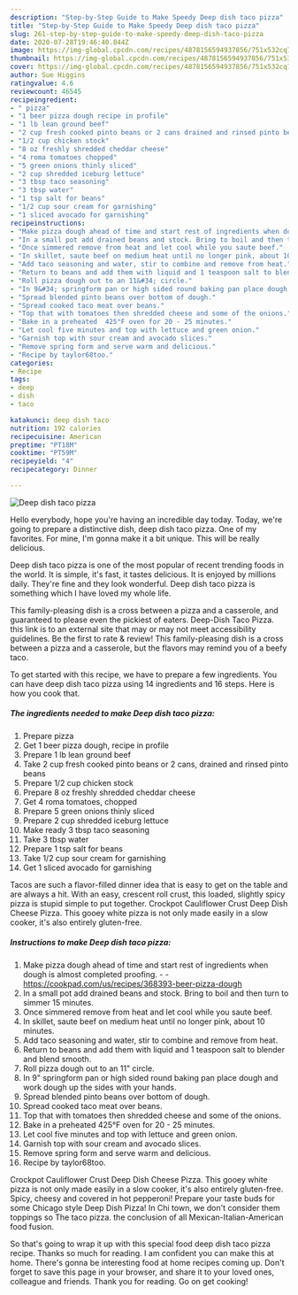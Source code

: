 ```yaml
---
description: "Step-by-Step Guide to Make Speedy Deep dish taco pizza"
title: "Step-by-Step Guide to Make Speedy Deep dish taco pizza"
slug: 261-step-by-step-guide-to-make-speedy-deep-dish-taco-pizza
date: 2020-07-28T19:46:40.844Z
image: https://img-global.cpcdn.com/recipes/4878156594937856/751x532cq70/deep-dish-taco-pizza-recipe-main-photo.jpg
thumbnail: https://img-global.cpcdn.com/recipes/4878156594937856/751x532cq70/deep-dish-taco-pizza-recipe-main-photo.jpg
cover: https://img-global.cpcdn.com/recipes/4878156594937856/751x532cq70/deep-dish-taco-pizza-recipe-main-photo.jpg
author: Sue Higgins
ratingvalue: 4.6
reviewcount: 46545
recipeingredient:
- " pizza"
- "1 beer pizza dough recipe in profile"
- "1 lb lean ground beef"
- "2 cup fresh cooked pinto beans or 2 cans drained and rinsed pinto beans"
- "1/2 cup chicken stock"
- "8 oz freshly shredded cheddar cheese"
- "4 roma tomatoes chopped"
- "5 green onions thinly sliced"
- "2 cup shredded iceburg lettuce"
- "3 tbsp taco seasoning"
- "3 tbsp water"
- "1 tsp salt for beans"
- "1/2 cup sour cream for garnishing"
- "1 sliced avocado for garnishing"
recipeinstructions:
- "Make pizza dough ahead of time and start rest of ingredients when dough is almost completed proofing.  https://cookpad.com/us/recipes/368393-beer-pizza-dough"
- "In a small pot add drained beans and stock. Bring to boil and then turn to simmer 15 minutes."
- "Once simmered remove from heat and let cool while you saute beef."
- "In skillet, saute beef on medium heat until no longer pink, about 10 minutes."
- "Add taco seasoning and water, stir to combine and remove from heat."
- "Return to beans and add them with liquid and 1 teaspoon salt to blender and blend smooth."
- "Roll pizza dough out to an 11&#34; circle."
- "In 9&#34; springform pan or high sided round baking pan place dough and work dough up the sides with your hands."
- "Spread blended pinto beans over bottom of dough."
- "Spread cooked taco meat over beans."
- "Top that with tomatoes then shredded cheese and some of the onions."
- "Bake in a preheated  425°F oven for 20 - 25 minutes."
- "Let cool five minutes and top with lettuce and green onion."
- "Garnish top with sour cream and avocado slices."
- "Remove spring form and serve warm and delicious."
- "Recipe by taylor68too."
categories:
- Recipe
tags:
- deep
- dish
- taco

katakunci: deep dish taco 
nutrition: 192 calories
recipecuisine: American
preptime: "PT18M"
cooktime: "PT59M"
recipeyield: "4"
recipecategory: Dinner

---
```



![Deep dish taco pizza](https://img-global.cpcdn.com/recipes/4878156594937856/751x532cq70/deep-dish-taco-pizza-recipe-main-photo.jpg)

Hello everybody, hope you're having an incredible day today. Today, we're going to prepare a distinctive dish, deep dish taco pizza. One of my favorites. For mine, I'm gonna make it a bit unique. This will be really delicious.

Deep dish taco pizza is one of the most popular of recent trending foods in the world. It is simple, it's fast, it tastes delicious. It is enjoyed by millions daily. They're fine and they look wonderful. Deep dish taco pizza is something which I have loved my whole life.

This family-pleasing dish is a cross between a pizza and a casserole, and guaranteed to please even the pickiest of eaters. Deep-Dish Taco Pizza. this link is to an external site that may or may not meet accessibility guidelines. Be the first to rate &amp; review! This family-pleasing dish is a cross between a pizza and a casserole, but the flavors may remind you of a beefy taco.


To get started with this recipe, we have to prepare a few ingredients. You can have deep dish taco pizza using 14 ingredients and 16 steps. Here is how you cook that.

<!--inarticleads1-->

##### The ingredients needed to make Deep dish taco pizza:

1. Prepare  pizza
1. Get 1 beer pizza dough, recipe in profile
1. Prepare 1 lb lean ground beef
1. Take 2 cup fresh cooked pinto beans or 2 cans, drained and rinsed pinto beans
1. Prepare 1/2 cup chicken stock
1. Prepare 8 oz freshly shredded cheddar cheese
1. Get 4 roma tomatoes, chopped
1. Prepare 5 green onions thinly sliced
1. Prepare 2 cup shredded iceburg lettuce
1. Make ready 3 tbsp taco seasoning
1. Take 3 tbsp water
1. Prepare 1 tsp salt for beans
1. Take 1/2 cup sour cream for garnishing
1. Get 1 sliced avocado for garnishing


Tacos are such a flavor-filled dinner idea that is easy to get on the table and are always a hit. With an easy, crescent roll crust, this loaded, slightly spicy pizza is stupid simple to put together. Crockpot Cauliflower Crust Deep Dish Cheese Pizza. This gooey white pizza is not only made easily in a slow cooker, it&#39;s also entirely gluten-free. 

<!--inarticleads2-->

##### Instructions to make Deep dish taco pizza:

1. Make pizza dough ahead of time and start rest of ingredients when dough is almost completed proofing. -  - https://cookpad.com/us/recipes/368393-beer-pizza-dough
1. In a small pot add drained beans and stock. Bring to boil and then turn to simmer 15 minutes.
1. Once simmered remove from heat and let cool while you saute beef.
1. In skillet, saute beef on medium heat until no longer pink, about 10 minutes.
1. Add taco seasoning and water, stir to combine and remove from heat.
1. Return to beans and add them with liquid and 1 teaspoon salt to blender and blend smooth.
1. Roll pizza dough out to an 11&#34; circle.
1. In 9&#34; springform pan or high sided round baking pan place dough and work dough up the sides with your hands.
1. Spread blended pinto beans over bottom of dough.
1. Spread cooked taco meat over beans.
1. Top that with tomatoes then shredded cheese and some of the onions.
1. Bake in a preheated  425°F oven for 20 - 25 minutes.
1. Let cool five minutes and top with lettuce and green onion.
1. Garnish top with sour cream and avocado slices.
1. Remove spring form and serve warm and delicious.
1. Recipe by taylor68too.


Crockpot Cauliflower Crust Deep Dish Cheese Pizza. This gooey white pizza is not only made easily in a slow cooker, it&#39;s also entirely gluten-free. Spicy, cheesy and covered in hot pepperoni! Prepare your taste buds for some Chicago style Deep Dish Pizza! In Chi town, we don&#39;t consider them toppings so The taco pizza. the conclusion of all Mexican-Italian-American food fusion. 

So that's going to wrap it up with this special food deep dish taco pizza recipe. Thanks so much for reading. I am confident you can make this at home. There's gonna be interesting food at home recipes coming up. Don't forget to save this page in your browser, and share it to your loved ones, colleague and friends. Thank you for reading. Go on get cooking!
